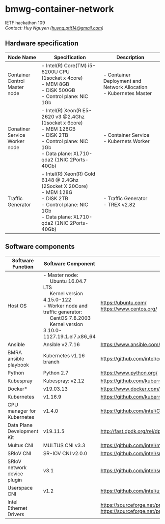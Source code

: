 # bmwg-container-network
IETF hackathon 109<br/>
*Contact: Huy Nguyen (huynq.ptit14@gmail.com)*
## Hardware specification

| Node Name | Specification  | Description |
| ------------- | ------------- | ------------- |
|Container Control<br/>Master node| - Intel(R) Core(TM) i5-6200U CPU<br/> (1socket x 4core)<br/> - MEM 8GB<br/> - DISK 500GB<br/> - Control plane: NIC 1Gb | - Container Deployment and Network Allocation<br/> - Kubernetes Master |
| Conatiner Service<br/>Worker node | - Intel(R) Xeon(R E5-2620 v3 @2.4Ghz<br/> (1socket x 6core)<br/> - MEM 128GB<br/> - DISK 2TB<br/> - Control plane: NIC 1Gb<br/> - Data plane: XL710-qda2 (1NIC 2Ports-40Gb) | - Container Service<br/> - Kubernets Worker
| Traffic Generator | - Intel(R) Xeon(R) Gold 6148 @ 2.4Ghz<br/> (2Socket X 20Core)<br/> - MEM 128G<br/> - DISK 2TB<br/> - Control plane: NIC 1Gb<br/> - Data plane: XL710-qda2 (1NIC 2Ports-40Gb) | - Traffic Generator<br/> - TREX v2.82 |

## Software components
| Software Function | Software Component | Link
| ------------- | ------------- | ------------- |
| Host OS | - Master node:<br/> &nbsp;&nbsp;&nbsp;&nbsp; Ubuntu 16.04.7 LTS<br/> &nbsp;&nbsp;&nbsp;&nbsp; Kernel version 4.15.0-122<br/> - Worker node and traffic generator:<br/> &nbsp;&nbsp;&nbsp;&nbsp; CentOS 7.8.2003<br/> &nbsp;&nbsp;&nbsp;&nbsp; Kernel version 3.10.0-1127.19.1.el7.x86_64 | https://ubuntu.com/<br/> https://www.centos.org/ |
| Ansible | Ansible v2.7.16 | https://www.ansible.com/ |
| BMRA ansible playbook | Kubernetes v1.16 branch | https://github.com/intel/container-experience-kits |
| Python | Python 2.7 | https://www.python.org/ |
| Kubespray | Kubespray: v2.12 | https://github.com/kubernetes-sigs/kubespray |
| Docker* | v19.03.13 | https://www.docker.com/ |
| Kubernetes | v1.16.9 | https://github.com/kubernetes/kubernetes |
| CPU manager for Kubernetes | v1.4.0 | https://github.com/intel/CPU-Manager-for-Kubernetes |
| Data Plane Development Kit | v19.11.5 |  http://fast.dpdk.org/rel/dpdk-19.11.5.tar.xz | 
| Multus CNI | MULTUS CNI v3.3 | https://github.com/intel/multus-cni |
| SRIoV CNI | SR-IOV CNI v2.0.0 | https://github.com/intel/sriov-cni |
| SRIoV network device plugin| v3.1 | https://github.com/intel/sriov-network-device-plugin |
| Userspace CNI | v1.2 | https://github.com/intel/userspace-cni-network-plugin |
| Intel Ethernet Drivers | | https://sourceforge.net/projects/e1000/files/iavf%20stable/4.0.1<br/> https://sourceforge.net/projects/e1000/files/i40e%20stable/2.13.10 |
